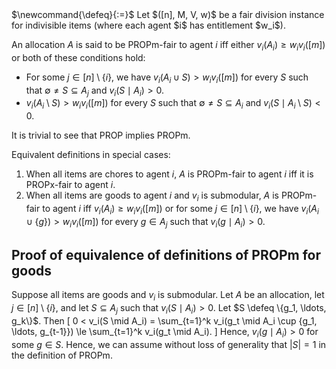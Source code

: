 <span class="invisible">
$\newcommand{\defeq}{:=}$
</span>
Let $([n], M, V, w)$ be a fair division instance for indivisible items
(where each agent $i$ has entitlement $w_i$).

An allocation $A$ is said to be PROPm-fair to agent $i$ iff
either $v_i(A_i) ≥ w_iv_i([m])$ or both of these conditions hold:

* For some $j \in [n] \setminus \{i\}$, we have $v_i(A_i \cup S) > w_iv_i([m])$
    for every $S$ such that $\emptyset \neq S \subseteq A_j$ and $v_i(S \mid A_i) > 0$.
* $v_i(A_i \setminus S) > w_iv_i([m])$ for every $S$ such that
    $\emptyset \neq S \subseteq A_i$ and $v_i(S \mid A_i \setminus S) < 0$.

It is trivial to see that PROP implies PROPm.

Equivalent definitions in special cases:

1.  When all items are chores to agent $i$, $A$ is
    PROPm-fair to agent $i$ iff it is PROPx-fair to agent $i$.
2.  When all items are goods to agent $i$ and $v_i$ is submodular, $A$ is PROPm-fair to agent $i$
    iff $v_i(A_i) ≥ w_iv_i([m])$ or for some $j \in [n] \setminus \{i\}$, we have
    $v_i(A_i \cup \{g\}) > w_iv_i([m])$ for every $g \in A_j$ such that $v_i(g \mid A_i) > 0$.

## Proof of equivalence of definitions of PROPm for goods

Suppose all items are goods and $v_i$ is submodular.
Let $A$ be an allocation, let $j \in [n] \setminus \{i\}$,
and let $S \subseteq A_j$ such that $v_i(S \mid A_i) > 0$.
Let $S \defeq \{g_1, \ldots, g_k\}$. Then
\[ 0 < v_i(S \mid A_i) = \sum_{t=1}^k v_i(g_t \mid A_i \cup \{g_1, \ldots, g_{t-1}\})
    \le \sum_{t=1}^k v_i(g_t \mid A_i). \]
Hence, $v_i(g \mid A_i) > 0$ for some $g \in S$.
Hence, we can assume without loss of generality that $|S| = 1$ in the definition of PROPm.
